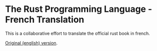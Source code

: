 # The Rust Programming Language - French Translation

This is a collaborative effort to translate the official
rust book in french.

[Original (english) version](https://github.com/rust-lang/book.git).
